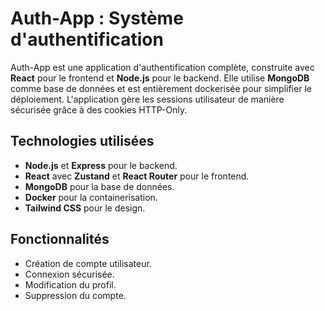# Auth-App : Système d'authentification

Auth-App est une application d'authentification complète, construite avec **React** pour le frontend et **Node.js** pour le backend. Elle utilise **MongoDB** comme base de données et est entièrement dockerisée pour simplifier le déploiement. L'application gère les sessions utilisateur de manière sécurisée grâce à des cookies HTTP-Only.

## Technologies utilisées
- **Node.js** et **Express** pour le backend.
- **React** avec **Zustand** et **React Router** pour le frontend.
- **MongoDB** pour la base de données.
- **Docker** pour la containerisation.
- **Tailwind CSS** pour le design.

## Fonctionnalités
- Création de compte utilisateur.
- Connexion sécurisée.
- Modification du profil.
- Suppression du compte.

